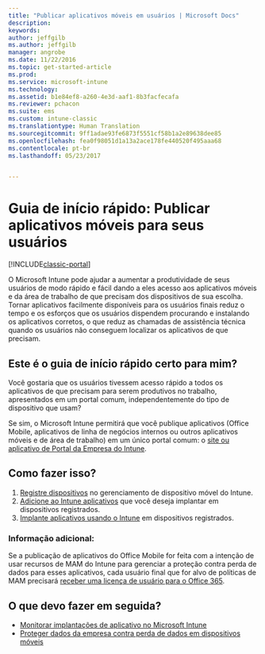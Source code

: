 ```yaml
---
title: "Publicar aplicativos móveis em usuários | Microsoft Docs"
description: 
keywords: 
author: jeffgilb
ms.author: jeffgilb
manager: angrobe
ms.date: 11/22/2016
ms.topic: get-started-article
ms.prod: 
ms.service: microsoft-intune
ms.technology: 
ms.assetid: b1e84ef8-a260-4e3d-aaf1-8b3facfecafa
ms.reviewer: pchacon
ms.suite: ems
ms.custom: intune-classic
ms.translationtype: Human Translation
ms.sourcegitcommit: 9ff1adae93fe6873f5551cf58b1a2e89638dee85
ms.openlocfilehash: fea0f98051d1a13a2ace178fe440520f495aaa68
ms.contentlocale: pt-br
ms.lasthandoff: 05/23/2017


---
```


# <a name="quick-start-guide-publish-mobile-apps-to-your-users"></a>Guia de início rápido: Publicar aplicativos móveis para seus usuários

[!INCLUDE[classic-portal](../includes/classic-portal.md)]

O Microsoft Intune pode ajudar a aumentar a produtividade de seus usuários de modo rápido e fácil dando a eles acesso aos aplicativos móveis e da área de trabalho de que precisam dos dispositivos de sua escolha. Tornar aplicativos facilmente disponíveis para os usuários finais reduz o tempo e os esforços que os usuários dispendem procurando e instalando os aplicativos corretos, o que reduz as chamadas de assistência técnica quando os usuários não conseguem localizar os aplicativos de que precisam.   

## <a name="is-this-quick-start-guide-right-for-me"></a>Este é o guia de início rápido certo para mim?
Você gostaria que os usuários tivessem acesso rápido a todos os aplicativos de que precisam para serem produtivos no trabalho, apresentados em um portal comum, independentemente do tipo de dispositivo que usam?

Se sim, o Microsoft Intune permitirá que você publique aplicativos (Office Mobile, aplicativos de linha de negócios internos ou outros aplicativos móveis e de área de trabalho) em um único portal comum: o [site ou aplicativo de Portal da Empresa do Intune](/intune-user-help/company-portal-frequently-asked-questions).

## <a name="how-do-i-do-it"></a>Como fazer isso?
1.    [Registre dispositivos](/intune-classic/deploy-use/enroll-devices-in-microsoft-intune) no gerenciamento de dispositivo móvel do Intune.
2.    [Adicione ao Intune aplicativos](/intune-classic/deploy-use/add-apps-for-mobile-devices-in-microsoft-intune) que você deseja implantar em dispositivos registrados.
3.    [Implante aplicativos usando o Intune](/intune-classic/deploy-use/deploy-apps) em dispositivos registrados.

### <a name="additional-information"></a>Informação adicional:
Se a publicação de aplicativos do Office Mobile for feita com a intenção de usar recursos de MAM do Intune para gerenciar a proteção contra perda de dados para esses aplicativos, cada usuário final que for alvo de políticas de MAM precisará [receber uma licença de usuário para o Office 365](https://support.office.com/article/Assign-or-remove-licenses-for-Office-365-for-business-997596b5-4173-4627-b915-36abac6786dc).

## <a name="what-should-i-do-next"></a>O que devo fazer em seguida?
- [Monitorar implantações de aplicativo no Microsoft Intune](/intune-classic/deploy-use/monitor-apps-in-microsoft-intune)
- [Proteger dados da empresa contra perda de dados em dispositivos móveis](/intune-classic/deploy-use/protect-app-data-using-mobile-app-management-policies-with-microsoft-intune)

